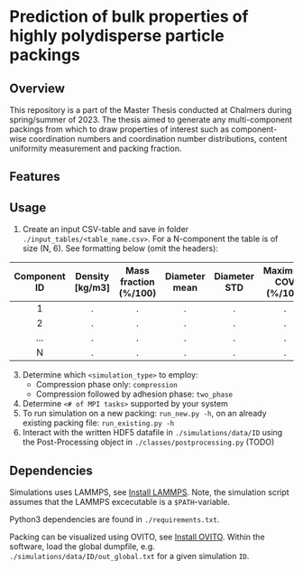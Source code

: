 # Prediction of bulk properties of highly polydisperse particle packings

## Overview
This repository is a part of the Master Thesis conducted at Chalmers during spring/summer of 2023. The thesis aimed to generate any multi-component packings from which to draw properties of interest such as component-wise coordination numbers and coordination number distributions, content uniformity measurement and packing fraction.

## Features

## Usage
1. Create an input CSV-table and save in folder ```./input_tables/<table_name.csv>```. For a N-component the table is of size (N, 6). See formatting below (omit the headers):

| Component ID | Density [kg/m3] | Mass fraction (%/100) | Diameter mean | Diameter STD | Maximum COV (%/100) |
|:------------:|:---------------:|:-------------:|:-------------:|:------------:|:-----------:|
| 1            |        .        |       .       |       .       |       .      |      .      |
| 2            |        .        |       .       |       .       |       .      |      .      |
| ...          |        .        |       .       |       .       |       .      |      .      |
| N            |        .        |       .       |       .       |       .      |      .      |

3. Determine which ```<simulation_type>``` to employ:
   - Compression phase only: ```compression``` 
   - Compression followed by adhesion phase: ```two_phase```
4. Determine ```<# of MPI tasks>``` supported by your system
5. To run simulation on a new packing: ```run_new.py -h```, on an already existing packing file: ```run_existing.py -h``` 
6. Interact with the written HDF5 datafile in ```./simulations/data/ID``` using the Post-Processing object in ```./classes/postprocessing.py``` (TODO)

## Dependencies 
Simulations uses LAMMPS, see [Install LAMMPS](https://docs.lammps.org/Install.html). Note, the simulation script assumes that the LAMMPS excecutable is a ```$PATH```-variable.

Python3 dependencies are found in ```./requirements.txt```.

Packing can be visualized using OVITO, see [Install OVITO](https://www.ovito.org/manual/installation.html). Within the software, load the global dumpfile, e.g. ```./simulations/data/ID/out_global.txt``` for a given simulation ```ID```.
